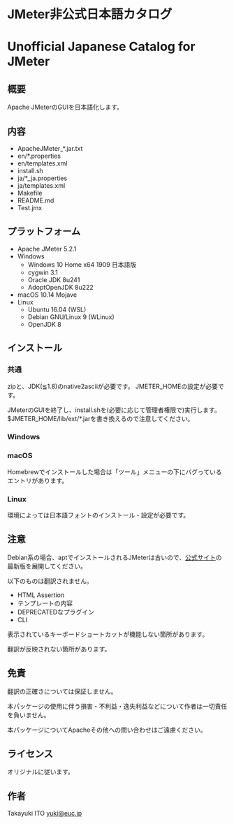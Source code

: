 ﻿# JMeter非公式日本語カタログ
# Unofficial Japanese Catalog for JMeter

## 概要

Apache JMeterのGUIを日本語化します。

## 内容

- ApacheJMeter_*.jar.txt
- en/*.properties
- en/templates.xml
- install.sh
- ja/*_ja.properties
- ja/templates.xml
- Makefile
- README.md
- Test.jmx

## プラットフォーム

- Apache JMeter 5.2.1
- Windows
	- Windows 10 Home x64 1909 日本語版
	- cygwin 3.1
	- Oracle JDK 8u241
	- AdoptOpenJDK 8u222
- macOS 10.14 Mojave
- Linux
	- Ubuntu 16.04 (WSL)
	- Debian GNU/Linux 9 (WLinux)
	- OpenJDK 8

## インストール

### 共通

zipと、JDK(≦1.8)のnative2asciiが必要です。
JMETER_HOMEの設定が必要です。

JMeterのGUIを終了し、install.shを(必要に応じて管理者権限で)実行します。
$JMETER_HOME/lib/ext/*.jarを書き換えるので注意してください。

### Windows

### macOS

Homebrewでインストールした場合は「ツール」メニューの下にバグっているエントリがあります。

### Linux

環境によっては日本語フォントのインストール・設定が必要です。

## 注意

Debian系の場合、aptでインストールされるJMeterは古いので、[公式サイト](https://jmeter.apache.org/download_jmeter.cgi)の最新版を展開してください。

以下のものは翻訳されません。

- HTML Assertion
- テンプレートの内容
- DEPRECATEDなプラグイン
- CLI

表示されているキーボードショートカットが機能しない箇所があります。

翻訳が反映されない箇所があります。

## 免責

翻訳の正確さについては保証しません。

本パッケージの使用に伴う損害・不利益・逸失利益などについて作者は一切責任を負いません。

本パッケージについてApacheその他への問い合わせはご遠慮ください。

## ライセンス

オリジナルに従います。

## 作者

Takayuki ITO <yuki@euc.jp>

